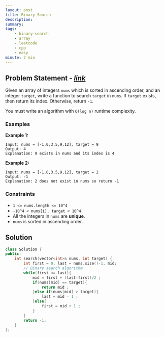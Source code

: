 ```yaml
---
layout: post
title: Binary Search
description: 
summary: 
tags:
    - binary-search
    - array
    - leetcode
    - cpp
    - easy
minute: 2 min
---
```


## Problem Statement - [*link*](https://leetcode.com/problems/binary-search/)
Given an array of integers `nums` which is sorted in ascending order, and an integer `target`, write a function to search `target` in `nums`. If `target` exists, then return its index. Otherwise, return `-1`.

You must write an algorithm with `O(log n)` runtime complexity.

### Examples
**Example 1:**
```
Input: nums = [-1,0,3,5,9,12], target = 9
Output: 4
Explanation: 9 exists in nums and its index is 4
```

**Example 2:**
```
Input: nums = [-1,0,3,5,9,12], target = 2
Output: -1
Explanation: 2 does not exist in nums so return -1
```

### Constraints
+ `1 <= nums.length <= 10^4`
+ `-10^4 < nums[i], target < 10^4`
+ All the integers in `nums` are **unique**.
+ `nums` is sorted in ascending order.

## Solution
```cpp
class Solution {
public:
    int search(vector<int>& nums, int target) {
        int first = 0, last = nums.size()-1, mid;
        // Binary search algorithm
        while(first <= last){
            mid = first + (last-first)/2 ;
            if(nums[mid] == target){
                return mid ;
            }else if(nums[mid] > target){
                last = mid - 1 ;
            }else{
                first = mid + 1 ;
            }
        }
        return -1;
    }
};
```
